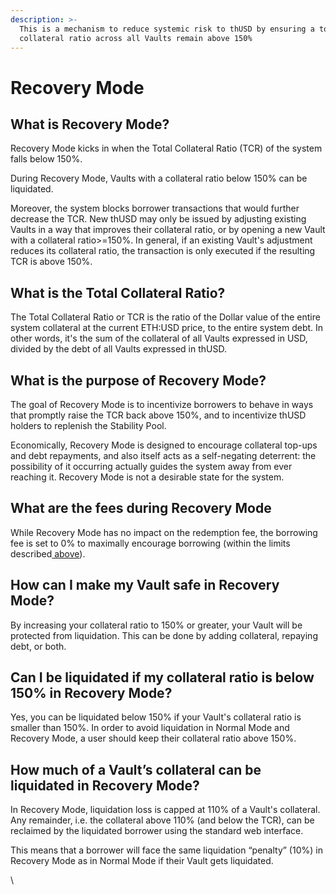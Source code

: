 ```yaml
---
description: >-
  This is a mechanism to reduce systemic risk to thUSD by ensuring a total
  collateral ratio across all Vaults remain above 150%
---
```


# Recovery Mode

## What is Recovery Mode?

Recovery Mode kicks in when the Total Collateral Ratio (TCR) of the system falls below 150%.

During Recovery Mode, Vaults with a collateral ratio below 150% can be liquidated.

Moreover, the system blocks borrower transactions that would further decrease the TCR. New thUSD may only be issued by adjusting existing Vaults in a way that improves their collateral ratio, or by opening a new Vault with a collateral ratio>=150%. In general, if an existing Vault's adjustment reduces its collateral ratio, the transaction is only executed if the resulting TCR is above 150%.

## What is the Total Collateral Ratio?

The Total Collateral Ratio or TCR is the ratio of the Dollar value of the entire system collateral at the current ETH:USD price, to the entire system debt. In other words, it's the sum of the collateral of all Vaults expressed in USD, divided by the debt of all Vaults expressed in thUSD.

## What is the purpose of Recovery Mode?

The goal of Recovery Mode is to incentivize borrowers to behave in ways that promptly raise the TCR back above 150%, and to incentivize thUSD holders to replenish the Stability Pool.

Economically, Recovery Mode is designed to encourage collateral top-ups and debt repayments, and also itself acts as a self-negating deterrent: the possibility of it occurring actually guides the system away from ever reaching it. Recovery Mode is not a desirable state for the system.

## What are the fees during Recovery Mode

While Recovery Mode has no impact on the redemption fee, the borrowing fee is set to 0% to maximally encourage borrowing (within the limits described[ above](https://docs.liquity.org/faq/recovery-mode#what-is-recovery-mode)).

## How can I make my Vault safe in Recovery Mode?

By increasing your collateral ratio to 150% or greater, your Vault will be protected from liquidation. This can be done by adding collateral, repaying debt, or both.

## Can I be liquidated if my collateral ratio is below 150% in Recovery Mode?

Yes, you can be liquidated below 150% if your Vault's collateral ratio is smaller than 150%. In order to avoid liquidation in Normal Mode and Recovery Mode, a user should keep their collateral ratio above 150%.

## How much of a Vault’s collateral can be liquidated in Recovery Mode?

In Recovery Mode, liquidation loss is capped at 110% of a Vault's collateral. Any remainder, i.e. the collateral above 110% (and below the TCR), can be reclaimed by the liquidated borrower using the standard web interface.

This means that a borrower will face the same liquidation “penalty” (10%) in Recovery Mode as in Normal Mode if their Vault gets liquidated.

\

